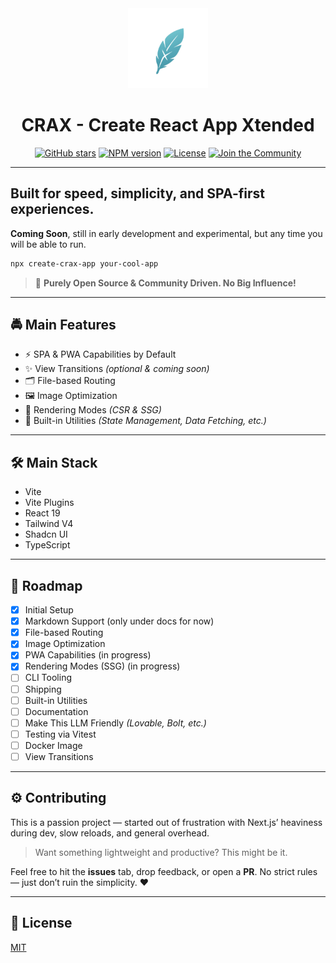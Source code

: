 <div align="center">
  <a href="https://crax.js.org">
    <picture>
      <source media="(prefers-color-scheme: dark)" srcset="https://raw.githubusercontent.com/craxjs/crax/main/assets/Icon-192-dark-bg-circle.png">
      <img alt="CRAX logo" src="https://raw.githubusercontent.com/craxjs/crax/main/assets/Icon-192-white-bg-circle.png" height="128">
    </picture>
  </a>

  <h1>CRAX - Create React App Xtended</h1>

  <a href="https://github.com/craxjs/crax"><img alt="GitHub stars" src="https://img.shields.io/github/stars/craxjs/crax?style=for-the-badge&labelColor=000000&logo=github"></a>
  <a href="https://www.npmjs.com/package/crax"><img alt="NPM version" src="https://img.shields.io/npm/v/crax.svg?style=for-the-badge&labelColor=000000&logo=npm"></a>
  <a href="https://github.com/craxjs/crax/blob/main/LICENSE"><img alt="License" src="https://img.shields.io/npm/l/crax.svg?style=for-the-badge&labelColor=000000"></a>
  <a href="https://github.com/craxjs/crax/discussions"><img alt="Join the Community" src="https://img.shields.io/badge/Join%20the%20Community-blueviolet.svg?style=for-the-badge&logo=React&labelColor=000000&logoWidth=20"></a>
</div>

---

## Built for speed, simplicity, and SPA-first experiences.

**Coming Soon**, still in early development and experimental, but any time you will be able to run.

```bash
npx create-crax-app your-cool-app
```

> 👾 **Purely Open Source & Community Driven. No Big Influence!**

---

## 🚔 Main Features

- ⚡️ SPA & PWA Capabilities by Default
- ✨ View Transitions *(optional & coming soon)*
- 🗂️ File-based Routing
- 🖼️ Image Optimization
- 🧠 Rendering Modes *(CSR & SSG)*
- 🧩 Built-in Utilities *(State Management, Data Fetching, etc.)*

---

## 🛠️ Main Stack

- Vite
- Vite Plugins
- React 19
- Tailwind V4
- Shadcn UI
- TypeScript

---

## 🧭 Roadmap

- [x] Initial Setup
- [x] Markdown Support (only under docs for now)
- [x] File-based Routing
- [x] Image Optimization
- [x] PWA Capabilities (in progress)
- [x] Rendering Modes (SSG) (in progress)
- [ ] CLI Tooling
- [ ] Shipping
- [ ] Built-in Utilities
- [ ] Documentation
- [ ] Make This LLM Friendly *(Lovable, Bolt, etc.)*
- [ ] Testing via Vitest
- [ ] Docker Image
- [ ] View Transitions

---

## ⚙️ Contributing

This is a passion project — started out of frustration with Next.js’ heaviness during dev, slow reloads, and general overhead.

> Want something lightweight and productive? This might be it.

Feel free to hit the **issues** tab, drop feedback, or open a **PR**.
No strict rules — just don’t ruin the simplicity. ❤️

---

## 📜 License

[MIT](./LICENSE)
